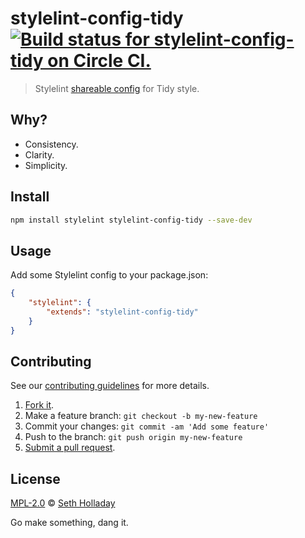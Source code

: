 # stylelint-config-tidy [![Build status for stylelint-config-tidy on Circle CI.](https://img.shields.io/circleci/project/sholladay/stylelint-config-tidy/master.svg "Circle Build Status")](https://circleci.com/gh/sholladay/stylelint-config-tidy "Stylelint Config Tidy Builds")

> Stylelint [shareable config](https://stylelint.io/user-guide/configuration/) for Tidy style.

## Why?

 - Consistency.
 - Clarity.
 - Simplicity.

## Install

```sh
npm install stylelint stylelint-config-tidy --save-dev
```

## Usage

Add some Stylelint config to your package.json:

```json
{
    "stylelint": {
        "extends": "stylelint-config-tidy"
    }
}
```

## Contributing

See our [contributing guidelines](https://github.com/sholladay/stylelint-config-tidy/blob/master/CONTRIBUTING.md "The guidelines for participating in this project.") for more details.

1. [Fork it](https://github.com/sholladay/stylelint-config-tidy/fork).
2. Make a feature branch: `git checkout -b my-new-feature`
3. Commit your changes: `git commit -am 'Add some feature'`
4. Push to the branch: `git push origin my-new-feature`
5. [Submit a pull request](https://github.com/sholladay/stylelint-config-tidy/compare "Submit code to this project for review.").

## License

[MPL-2.0](https://github.com/sholladay/stylelint-config-tidy/blob/master/LICENSE "The license for stylelint-config-tidy.") © [Seth Holladay](http://seth-holladay.com "Author of stylelint-config-tidy.")

Go make something, dang it.

